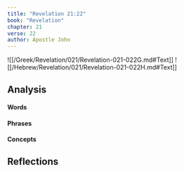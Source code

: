 ```yaml
---
title: "Revelation 21:22"
book: "Revelation"
chapter: 21
verse: 22
author: Apostle John
---
```

![[/Greek/Revelation/021/Revelation-021-022G.md#Text]]
![[/Hebrew/Revelation/021/Revelation-021-022H.md#Text]]

## Analysis

#### Words

#### Phrases

#### Concepts

## Reflections

